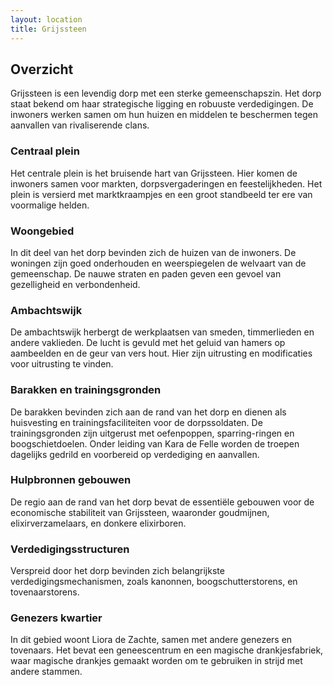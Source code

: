 ```yaml
---
layout: location
title: Grijssteen
---
```


## Overzicht
Grijssteen is een levendig dorp met een sterke gemeenschapszin. Het dorp staat bekend om haar strategische ligging en robuuste verdedigingen. De inwoners werken samen om hun huizen en middelen te beschermen tegen aanvallen van rivaliserende clans.

### Centraal plein
Het centrale plein is het bruisende hart van Grijssteen. Hier komen de inwoners samen voor markten, dorpsvergaderingen en feestelijkheden. Het plein is versierd met marktkraampjes en een groot standbeeld ter ere van voormalige helden.

### Woongebied
In dit deel van het dorp bevinden zich de huizen van de inwoners. De woningen zijn goed onderhouden en weerspiegelen de welvaart van de gemeenschap. De nauwe straten en paden geven een gevoel van gezelligheid en verbondenheid.

### Ambachtswijk
De ambachtswijk herbergt de werkplaatsen van smeden, timmerlieden en andere vaklieden. De lucht is gevuld met het geluid van hamers op aambeelden en de geur van vers hout. Hier zijn uitrusting en modificaties voor uitrusting te vinden.

### Barakken en trainingsgronden
De barakken bevinden zich aan de rand van het dorp en dienen als huisvesting en trainingsfaciliteiten voor de dorpssoldaten. De trainingsgronden zijn uitgerust met oefenpoppen, sparring-ringen en boogschietdoelen. Onder leiding van Kara de Felle worden de troepen dagelijks gedrild en voorbereid op verdediging en aanvallen.

### Hulpbronnen gebouwen
De regio aan de rand van het dorp bevat de essentiële gebouwen voor de economische stabiliteit van Grijssteen, waaronder goudmijnen, elixirverzamelaars, en donkere elixirboren.

### Verdedigingsstructuren
Verspreid door het dorp bevinden zich belangrijkste verdedigingsmechanismen, zoals kanonnen, boogschutterstorens, en tovenaarstorens.

### Genezers kwartier
In dit gebied woont Liora de Zachte, samen met andere genezers en tovenaars. Het bevat een geneescentrum en een magische drankjesfabriek, waar magische drankjes gemaakt worden om te gebruiken in strijd met andere stammen.